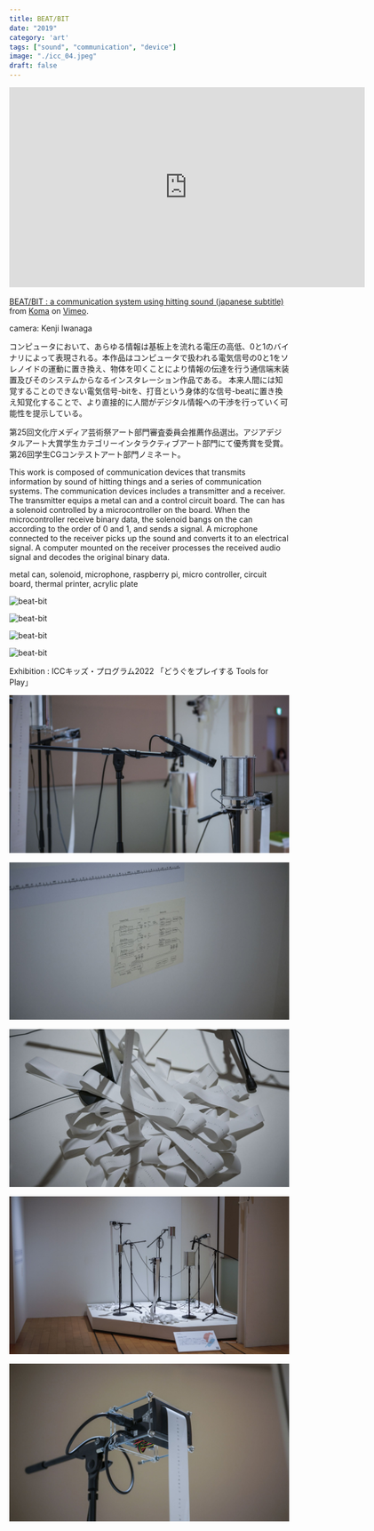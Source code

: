```yaml
---
title: BEAT/BIT
date: "2019"
category: 'art'
tags: ["sound", "communication", "device"]
image: "./icc_04.jpeg"
draft: false
---
```


<iframe src="https://player.vimeo.com/video/407526871?h=53f92595a4" width="640" height="360" frameborder="0" allow="autoplay; fullscreen; picture-in-picture" allowfullscreen></iframe>
<p><a href="https://vimeo.com/407526871">BEAT/BIT : a communication system using hitting sound (japanese subtitle)</a> from <a href="https://vimeo.com/keitamiyashita">Koma</a> on <a href="https://vimeo.com">Vimeo</a>.</p>
camera: Kenji Iwanaga

コンピュータにおいて、あらゆる情報は基板上を流れる電圧の高低、0と1のバイナリによって表現される。本作品はコンピュータで扱われる電気信号の0と1をソレノイドの運動に置き換え、物体を叩くことにより情報の伝達を行う通信端末装置及びそのシステムからなるインスタレーション作品である。 本来人間には知覚することのできない電気信号-bitを、打音という身体的な信号-beatに置き換え知覚化することで、より直接的に人間がデジタル情報への干渉を行っていく可能性を提示している。

第25回文化庁メディア芸術祭アート部門審査委員会推薦作品選出。アジアデジタルアート大賞学生カテゴリーインタラクティブアート部門にて優秀賞を受賞。第26回学生CGコンテストアート部門ノミネート。

This work is composed of communication devices that transmits information by sound of hitting things and a series of communication systems. The communication devices includes a transmitter and a receiver. The transmitter equips a metal can and a control circuit board. The can has a solenoid controlled by a microcontroller on the board. When the microcontroller receive binary data, the solenoid bangs on the can according to the order of 0 and 1, and sends a signal. A microphone connected to the receiver picks up the sound and converts it to an electrical signal. A computer mounted on the receiver processes the received audio signal and decodes the original binary data.

metal can, solenoid, microphone, raspberry pi, micro controller, circuit board, thermal printer, acrylic plate

![beat-bit](./b_01.png)

![beat-bit](./v_00.png)

![beat-bit](./v_01.png)

![beat-bit](./v_02.png)


Exhibition : ICCキッズ・プログラム2022 「どうぐをプレイする Tools for Play」

![icc-kid-sprogram](./icc_01.jpeg)

![icc-kid-sprogram](./icc_02.jpeg)

![icc-kid-sprogram](./icc_03.jpeg)

![icc-kid-sprogram](./icc_04.jpeg)

![icc-kid-sprogram](./icc_05.jpeg)

